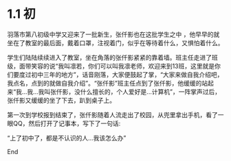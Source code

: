 # 1.1 初 
 
羽落市第八初级中学又迎来了一批新生，张仟影也在这批学生之中 ，他早早的就坐在了教室的最后面，戴着口罩，注视着门，似乎在等待着什么，又惧怕着什么。 
 
学生们陆陆续续进入了教室，坐在角落的张仟影紧紧的靠着墙。班主任走进了班级，面带笑容的说“我叫凛若，你们可以叫我凛老师，欢迎来到13班，这里就是你们要度过初中三年的地方”，话音刚落，大家便鼓起了掌，“大家来做自我介绍吧，我点名，点到的就做自我介绍”。“张仟影”班主任点到了张仟影，他缓缓的站起来“我...我...我叫张仟影，没什么擅长的，个人爱好是...计算机”，一阵掌声过后，张仟影又缓缓的坐了下去，趴到桌子上。 
 
第一次到学校报到结束了，张仟影随着人流走出了校园，从兜里拿出手机，看了一眼QQ，然后打开了记事本，写下了一句话: 
 
“上了初中了，都是不认识的人...我该怎么办” 
 
End 
